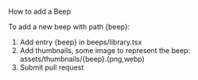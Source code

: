 How to add a Beep

To add a new beep with path {beep}:

1. Add entry {beep} in beeps/library.tsx
2. Add thumbnails, some image to represent the beep: assets/thumbnails/{beep}.(png,webp)
3. Submit pull request
